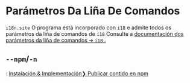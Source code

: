 # Parámetros Da Liña De Comandos

`i18n.site` O programa está incorporado con `i18` e admite todos os parámetros da liña de comandos de `i18` Consulte a [documentación dos parámetros da liña de comandos ➔ `i18` .](/i18/cli)

## `--npm`/`-n`

: [Instalación & Implementación❯ Publicar contido en npm](/i18n.site/use#npm)